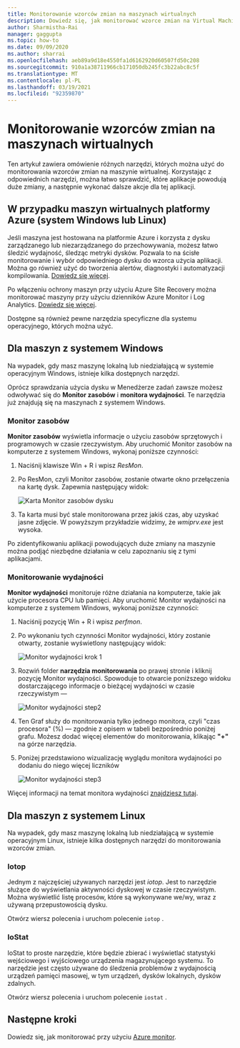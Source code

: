 ```yaml
---
title: Monitorowanie wzorców zmian na maszynach wirtualnych
description: Dowiedz się, jak monitorować wzorce zmian na Virtual Machines chronionych przy użyciu Azure Site Recovery
author: Sharmistha-Rai
manager: gaggupta
ms.topic: how-to
ms.date: 09/09/2020
ms.author: sharrai
ms.openlocfilehash: aeb89a9d18e4550fa1d6162920d60507fd50c208
ms.sourcegitcommit: 910a1a38711966cb171050db245fc3b22abc8c5f
ms.translationtype: MT
ms.contentlocale: pl-PL
ms.lasthandoff: 03/19/2021
ms.locfileid: "92359870"
---
```

# <a name="monitoring-churn-patterns-on-virtual-machines"></a>Monitorowanie wzorców zmian na maszynach wirtualnych

Ten artykuł zawiera omówienie różnych narzędzi, których można użyć do monitorowania wzorców zmian na maszynie wirtualnej. Korzystając z odpowiednich narzędzi, można łatwo sprawdzić, które aplikacje powodują duże zmiany, a następnie wykonać dalsze akcje dla tej aplikacji.

## <a name="for-azure-virtual-machines-windows-or-linux"></a>W przypadku maszyn wirtualnych platformy Azure (system Windows lub Linux)

Jeśli maszyna jest hostowana na platformie Azure i korzysta z dysku zarządzanego lub niezarządzanego do przechowywania, możesz łatwo śledzić wydajność, śledząc metryki dysków. Pozwala to na ścisłe monitorowanie i wybór odpowiedniego dysku do wzorca użycia aplikacji. Można go również użyć do tworzenia alertów, diagnostyki i automatyzacji kompilowania. [Dowiedz się więcej](https://azure.microsoft.com/blog/per-disk-metrics-managed-disks/).

Po włączeniu ochrony maszyn przy użyciu Azure Site Recovery można monitorować maszyny przy użyciu dzienników Azure Monitor i Log Analytics. [Dowiedz się więcej](./monitor-log-analytics.md).

Dostępne są również pewne narzędzia specyficzne dla systemu operacyjnego, których można użyć.

## <a name="for-windows-machines"></a>Dla maszyn z systemem Windows

Na wypadek, gdy masz maszynę lokalną lub niedziałającą w systemie operacyjnym Windows, istnieje kilka dostępnych narzędzi.

Oprócz sprawdzania użycia dysku w Menedżerze zadań zawsze możesz odwoływać się do **Monitor zasobów** i **monitora wydajności**. Te narzędzia już znajdują się na maszynach z systemem Windows.

### <a name="resource-monitor"></a>Monitor zasobów

**Monitor zasobów** wyświetla informacje o użyciu zasobów sprzętowych i programowych w czasie rzeczywistym. Aby uruchomić Monitor zasobów na komputerze z systemem Windows, wykonaj poniższe czynności:

1. Naciśnij klawisze Win + R i wpisz _ResMon_.
1. Po ResMon, czyli Monitor zasobów, zostanie otwarte okno przełączenia na kartę dysk. Zapewnia następujący widok:

    ![Karta Monitor zasobów dysku](./media/monitoring-high-churn/resmon-disk-tab.png)

1. Ta karta musi być stale monitorowana przez jakiś czas, aby uzyskać jasne zdjęcie. W powyższym przykładzie widzimy, że _wmiprv.exe_ jest wysoka.

Po zidentyfikowaniu aplikacji powodujących duże zmiany na maszynie można podjąć niezbędne działania w celu zapoznaniu się z tymi aplikacjami.

### <a name="performance-monitor"></a>Monitorowanie wydajności

**Monitor wydajności** monitoruje różne działania na komputerze, takie jak użycie procesora CPU lub pamięci. Aby uruchomić Monitor wydajności na komputerze z systemem Windows, wykonaj poniższe czynności:

1. Naciśnij pozycję Win + R i wpisz _perfmon_.
1. Po wykonaniu tych czynności Monitor wydajności, który zostanie otwarty, zostanie wyświetlony następujący widok:

    ![Monitor wydajności krok 1](./media/monitoring-high-churn/perfmon-step1.png)

1. Rozwiń folder **narzędzia monitorowania** po prawej stronie i kliknij pozycję Monitor wydajności. Spowoduje to otwarcie poniższego widoku dostarczającego informacje o bieżącej wydajności w czasie rzeczywistym —

    ![Monitor wydajności step2](./media/monitoring-high-churn/perfmon-step1.png)

1. Ten Graf służy do monitorowania tylko jednego monitora, czyli "czas procesora" (%) — zgodnie z opisem w tabeli bezpośrednio poniżej grafu. Możesz dodać więcej elementów do monitorowania, klikając **"+"** na górze narzędzia.
1. Poniżej przedstawiono wizualizację wyglądu monitora wydajności po dodaniu do niego więcej liczników

    ![Monitor wydajności step3](./media/monitoring-high-churn/perfmon-step3.png)

Więcej informacji na temat monitora wydajności [znajdziesz tutaj](/dynamics365/business-central/dev-itpro/administration/monitor-use-performance-monitor-collect-event-trace-data).

## <a name="for-linux-machines"></a>Dla maszyn z systemem Linux

Na wypadek, gdy masz maszynę lokalną lub niedziałającą w systemie operacyjnym Linux, istnieje kilka dostępnych narzędzi do monitorowania wzorców zmian.

### <a name="iotop"></a>Iotop

Jednym z najczęściej używanych narzędzi jest _iotop_. Jest to narzędzie służące do wyświetlania aktywności dyskowej w czasie rzeczywistym. Można wyświetlić listę procesów, które są wykonywane we/wy, wraz z używaną przepustowością dysku.

Otwórz wiersz polecenia i uruchom polecenie `iotop` .

### <a name="iostat"></a>IoStat

IoStat to proste narzędzie, które będzie zbierać i wyświetlać statystyki wejściowego i wyjściowego urządzenia magazynującego systemu. To narzędzie jest często używane do śledzenia problemów z wydajnością urządzeń pamięci masowej, w tym urządzeń, dysków lokalnych, dysków zdalnych.

Otwórz wiersz polecenia i uruchom polecenie `iostat` .

## <a name="next-steps"></a>Następne kroki

Dowiedz się, jak monitorować przy użyciu [Azure monitor](monitor-log-analytics.md).